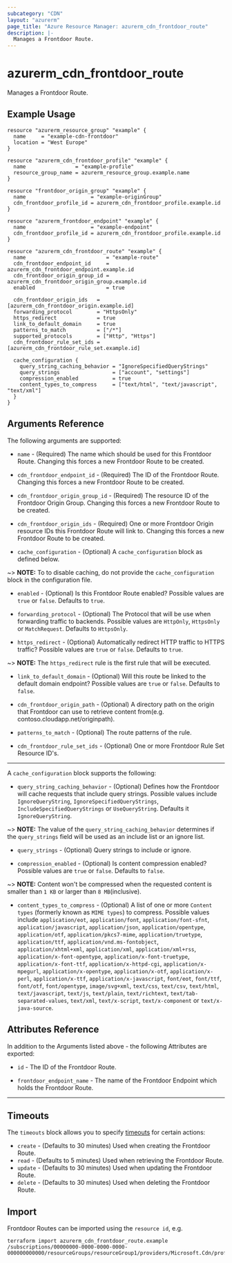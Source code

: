 ```yaml
---
subcategory: "CDN"
layout: "azurerm"
page_title: "Azure Resource Manager: azurerm_cdn_frontdoor_route"
description: |-
  Manages a Frontdoor Route.
---
```


# azurerm_cdn_frontdoor_route

Manages a Frontdoor Route.

## Example Usage

```hcl
resource "azurerm_resource_group" "example" {
  name     = "example-cdn-frontdoor"
  location = "West Europe"
}

resource "azurerm_cdn_frontdoor_profile" "example" {
  name                = "example-profile"
  resource_group_name = azurerm_resource_group.example.name
}

resource "frontdoor_origin_group" "example" {
  name                     = "example-originGroup"
  cdn_frontdoor_profile_id = azurerm_cdn_frontdoor_profile.example.id
}

resource "azurerm_frontdoor_endpoint" "example" {
  name                     = "example-endpoint"
  cdn_frontdoor_profile_id = azurerm_cdn_frontdoor_profile.example.id
}

resource "azurerm_cdn_frontdoor_route" "example" {
  name                          = "example-route"
  cdn_frontdoor_endpoint_id     = azurerm_cdn_frontdoor_endpoint.example.id
  cdn_frontdoor_origin_group_id = azurerm_cdn_frontdoor_origin_group.example.id
  enabled                       = true

  cdn_frontdoor_origin_ids   = [azurerm_cdn_frontdoor_origin.example.id]
  forwarding_protocol        = "HttpsOnly"
  https_redirect             = true
  link_to_default_domain     = true
  patterns_to_match          = ["/*"]
  supported_protocols        = ["Http", "Https"]
  cdn_frontdoor_rule_set_ids = [azurerm_cdn_frontdoor_rule_set.example.id]

  cache_configuration {
    query_string_caching_behavior = "IgnoreSpecifiedQueryStrings"
    query_strings                 = ["account", "settings"]
    compression_enabled           = true
    content_types_to_compress     = ["text/html", "text/javascript", "text/xml"]
  }
}
```

## Arguments Reference

The following arguments are supported:

* `name` - (Required) The name which should be used for this Frontdoor Route. Changing this forces a new Frontdoor Route to be created.

* `cdn_frontdoor_endpoint_id` - (Required) The ID of the Frontdoor Route. Changing this forces a new Frontdoor Route to be created.

* `cdn_frontdoor_origin_group_id` - (Required) The resource ID of the Frontdoor Origin Group. Changing this forces a new Frontdoor Route to be created.

* `cdn_frontdoor_origin_ids` - (Required) One or more Frontdoor Origin resource IDs this Frontdoor Route will link to. Changing this forces a new Frontdoor Route to be created.

* `cache_configuration` - (Optional) A `cache_configuration` block as defined below.

~> **NOTE:** To to disable caching, do not provide the `cache_configuration` block in the configuration file. 

* `enabled` - (Optional) Is this Frontdoor Route enabled? Possible values are `true` or `false`. Defaults to `true`.

* `forwarding_protocol` - (Optional) The Protocol that will be use when forwarding traffic to backends. Possible values are `HttpOnly`, `HttpsOnly` or `MatchRequest`. Defaults to `HttpsOnly`.

* `https_redirect` - (Optional) Automatically redirect HTTP traffic to HTTPS traffic? Possible values are `true` or `false`. Defaults to `true`.

~> **NOTE:** The `https_redirect` rule is the first rule that will be executed.

* `link_to_default_domain` - (Optional) Will this route be linked to the default domain endpoint? Possible values are `true` or `false`. Defaults to `false`.

* `cdn_frontdoor_origin_path` - (Optional) A directory path on the origin that Frontdoor can use to retrieve content from(e.g. contoso.cloudapp.net/originpath).

* `patterns_to_match` - (Optional) The route patterns of the rule.

* `cdn_frontdoor_rule_set_ids` - (Optional) One or more Frontdoor Rule Set Resource ID's.

---

A `cache_configuration` block supports the following:

* `query_string_caching_behavior` - (Optional) Defines how the Frontdoor will cache requests that include query strings. Possible values include `IgnoreQueryString`, `IgnoreSpecifiedQueryStrings`, `IncludeSpecifiedQueryStrings` or `UseQueryString`. Defaults it `IgnoreQueryString`.

~> **NOTE:** The value of the `query_string_caching_behavior` determines if the `query_strings` field will be used as an include list or an ignore list.

* `query_strings` - (Optional) Query strings to include or ignore.

* `compression_enabled` - (Optional) Is content compression enabled? Possible values are `true` or `false`. Defaults to `false`. 

~> **NOTE:** Content won't be compressed when the requested content is smaller than `1 KB` or larger than `8 MB`(inclusive).

* `content_types_to_compress` - (Optional) A list of one or more `Content types` (formerly known as `MIME types`) to compress. Possible values include `application/eot`, `application/font`, `application/font-sfnt`, `application/javascript`, `application/json`, `application/opentype`, `application/otf`, `application/pkcs7-mime`, `application/truetype`, `application/ttf`, `application/vnd.ms-fontobject`, `application/xhtml+xml`, `application/xml`, `application/xml+rss`, `application/x-font-opentype`, `application/x-font-truetype`, `application/x-font-ttf`, `application/x-httpd-cgi`, `application/x-mpegurl`, `application/x-opentype`, `application/x-otf`, `application/x-perl`, `application/x-ttf`, `application/x-javascript`, `font/eot`, `font/ttf`, `font/otf`, `font/opentype`, `image/svg+xml`, `text/css`, `text/csv`, `text/html`, `text/javascript`, `text/js`, `text/plain`, `text/richtext`, `text/tab-separated-values`, `text/xml`, `text/x-script`, `text/x-component` or `text/x-java-source`.

## Attributes Reference

In addition to the Arguments listed above - the following Attributes are exported:

* `id` - The ID of the Frontdoor Route.

* `frontdoor_endpoint_name` - The name of the Frontdoor Endpoint which holds the Frontdoor Route.

---

## Timeouts

The `timeouts` block allows you to specify [timeouts](https://www.terraform.io/docs/configuration/resources.html#timeouts) for certain actions:

* `create` - (Defaults to 30 minutes) Used when creating the Frontdoor Route.
* `read` - (Defaults to 5 minutes) Used when retrieving the Frontdoor Route.
* `update` - (Defaults to 30 minutes) Used when updating the Frontdoor Route.
* `delete` - (Defaults to 30 minutes) Used when deleting the Frontdoor Route.

## Import

Frontdoor Routes can be imported using the `resource id`, e.g.

```shell
terraform import azurerm_cdn_frontdoor_route.example /subscriptions/00000000-0000-0000-0000-000000000000/resourceGroups/resourceGroup1/providers/Microsoft.Cdn/profiles/profile1/afdEndpoints/endpoint1/routes/route1
```
